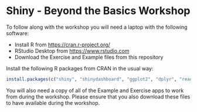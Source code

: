# Shiny - Beyond the Basics Workshop

To follow along with the workshop you will need a laptop with the following software:

* Install R from https://cran.r-project.org/
* RStudio Desktop from https://www.rstudio.com
* Download the Exercise and Example files from this repository

Install the following R packages from CRAN in the usual way:

```r
install.packages(c("shiny", "shinydashboard", "ggplot2", "dplyr", "readr", "readxl", "DT"))
```

You will also need a copy of all of the Example and Exercise apps to work from during the workshop. Please ensure that you also download these files to have available during the workshop.
